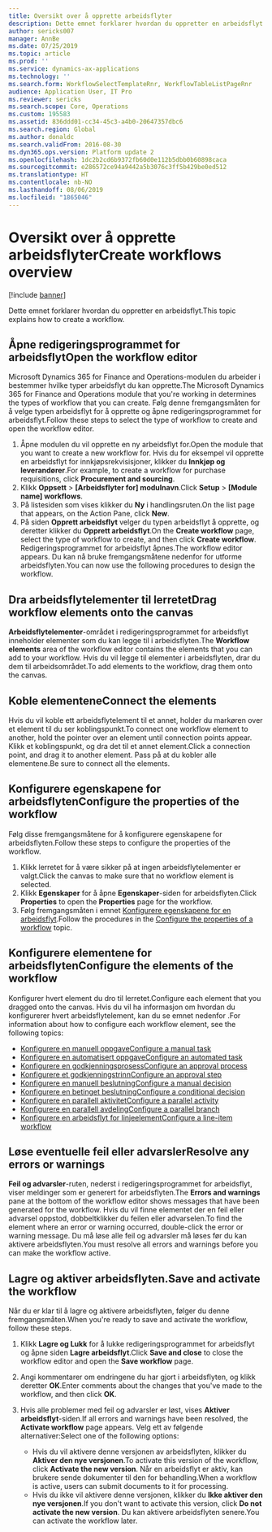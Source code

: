 ```yaml
---
title: Oversikt over å opprette arbeidsflyter
description: Dette emnet forklarer hvordan du oppretter en arbeidsflyt.
author: sericks007
manager: AnnBe
ms.date: 07/25/2019
ms.topic: article
ms.prod: ''
ms.service: dynamics-ax-applications
ms.technology: ''
ms.search.form: WorkflowSelectTemplateRnr, WorkflowTableListPageRnr
audience: Application User, IT Pro
ms.reviewer: sericks
ms.search.scope: Core, Operations
ms.custom: 195583
ms.assetid: 836ddd01-cc34-45c3-a4b0-20647357dbc6
ms.search.region: Global
ms.author: donaldc
ms.search.validFrom: 2016-08-30
ms.dyn365.ops.version: Platform update 2
ms.openlocfilehash: 1dc2b2cd6b9372fb60d0e112b5dbb0b60898caca
ms.sourcegitcommit: e286572ce94a9442a5b3076c3ff5b429be0ed512
ms.translationtype: HT
ms.contentlocale: nb-NO
ms.lasthandoff: 08/06/2019
ms.locfileid: "1865046"
---
```

# <a name="create-workflows-overview"></a><span data-ttu-id="e5f03-103">Oversikt over å opprette arbeidsflyter</span><span class="sxs-lookup"><span data-stu-id="e5f03-103">Create workflows overview</span></span>

[!include [banner](../includes/banner.md)]

<span data-ttu-id="e5f03-104">Dette emnet forklarer hvordan du oppretter en arbeidsflyt.</span><span class="sxs-lookup"><span data-stu-id="e5f03-104">This topic explains how to create a workflow.</span></span>

## <a name="open-the-workflow-editor"></a><span data-ttu-id="e5f03-105">Åpne redigeringsprogrammet for arbeidsflyt</span><span class="sxs-lookup"><span data-stu-id="e5f03-105">Open the workflow editor</span></span>

<span data-ttu-id="e5f03-106">Microsoft Dynamics 365 for Finance and Operations-modulen du arbeider i bestemmer hvilke typer arbeidsflyt du kan opprette.</span><span class="sxs-lookup"><span data-stu-id="e5f03-106">The Microsoft Dynamics 365 for Finance and Operations module that you're working in determines the types of workflow that you can create.</span></span> <span data-ttu-id="e5f03-107">Følg denne fremgangsmåten for å velge typen arbeidsflyt for å opprette og åpne redigeringsprogrammet for arbeidsflyt.</span><span class="sxs-lookup"><span data-stu-id="e5f03-107">Follow these steps to select the type of workflow to create and open the workflow editor.</span></span>

1. <span data-ttu-id="e5f03-108">Åpne modulen du vil opprette en ny arbeidsflyt for.</span><span class="sxs-lookup"><span data-stu-id="e5f03-108">Open the module that you want to create a new workflow for.</span></span> <span data-ttu-id="e5f03-109">Hvis du for eksempel vil opprette en arbeidsflyt for innkjøpsrekvisisjoner, klikker du **Innkjøp og leverandører**.</span><span class="sxs-lookup"><span data-stu-id="e5f03-109">For example, to create a workflow for purchase requisitions, click **Procurement and sourcing**.</span></span>
2. <span data-ttu-id="e5f03-110">Klikk **Oppsett** &gt; **\[Arbeidsflyter for\] modulnavn**.</span><span class="sxs-lookup"><span data-stu-id="e5f03-110">Click **Setup** &gt; **\[Module name\] workflows**.</span></span>
3. <span data-ttu-id="e5f03-111">På listesiden som vises klikker du **Ny** i handlingsruten.</span><span class="sxs-lookup"><span data-stu-id="e5f03-111">On the list page that appears, on the Action Pane, click **New**.</span></span>
4. <span data-ttu-id="e5f03-112">På siden **Opprett arbeidsflyt** velger du typen arbeidsflyt å opprette, og deretter klikker du **Opprett arbeidsflyt**.</span><span class="sxs-lookup"><span data-stu-id="e5f03-112">On the **Create workflow** page, select the type of workflow to create, and then click **Create workflow**.</span></span> <span data-ttu-id="e5f03-113">Redigeringsprogrammet for arbeidsflyt åpnes.</span><span class="sxs-lookup"><span data-stu-id="e5f03-113">The workflow editor appears.</span></span> <span data-ttu-id="e5f03-114">Du kan nå bruke fremgangsmåtene nedenfor for utforme arbeidsflyten.</span><span class="sxs-lookup"><span data-stu-id="e5f03-114">You can now use the following procedures to design the workflow.</span></span>

## <a name="drag-workflow-elements-onto-the-canvas"></a><span data-ttu-id="e5f03-115">Dra arbeidsflytelementer til lerretet</span><span class="sxs-lookup"><span data-stu-id="e5f03-115">Drag workflow elements onto the canvas</span></span>

<span data-ttu-id="e5f03-116">**Arbeidsflytelementer**-området i redigeringsprogrammet for arbeidsflyt inneholder elementer som du kan legge til i arbeidsflyten.</span><span class="sxs-lookup"><span data-stu-id="e5f03-116">The **Workflow elements** area of the workflow editor contains the elements that you can add to your workflow.</span></span> <span data-ttu-id="e5f03-117">Hvis du vil legge til elementer i arbeidsflyten, drar du dem til arbeidsområdet.</span><span class="sxs-lookup"><span data-stu-id="e5f03-117">To add elements to the workflow, drag them onto the canvas.</span></span>

## <a name="connect-the-elements"></a><span data-ttu-id="e5f03-118">Koble elementene</span><span class="sxs-lookup"><span data-stu-id="e5f03-118">Connect the elements</span></span>

<span data-ttu-id="e5f03-119">Hvis du vil koble ett arbeidsflytelement til et annet, holder du markøren over et element til du ser koblingspunkt.</span><span class="sxs-lookup"><span data-stu-id="e5f03-119">To connect one workflow element to another, hold the pointer over an element until connection points appear.</span></span> <span data-ttu-id="e5f03-120">Klikk et koblingspunkt, og dra det til et annet element.</span><span class="sxs-lookup"><span data-stu-id="e5f03-120">Click a connection point, and drag it to another element.</span></span> <span data-ttu-id="e5f03-121">Pass på at du kobler alle elementene.</span><span class="sxs-lookup"><span data-stu-id="e5f03-121">Be sure to connect all the elements.</span></span>

## <a name="configure-the-properties-of-the-workflow"></a><span data-ttu-id="e5f03-122">Konfigurere egenskapene for arbeidsflyten</span><span class="sxs-lookup"><span data-stu-id="e5f03-122">Configure the properties of the workflow</span></span>

<span data-ttu-id="e5f03-123">Følg disse fremgangsmåtene for å konfigurere egenskapene for arbeidsflyten.</span><span class="sxs-lookup"><span data-stu-id="e5f03-123">Follow these steps to configure the properties of the workflow.</span></span>

1. <span data-ttu-id="e5f03-124">Klikk lerretet for å være sikker på at ingen arbeidsflytelementer er valgt.</span><span class="sxs-lookup"><span data-stu-id="e5f03-124">Click the canvas to make sure that no workflow element is selected.</span></span>
2. <span data-ttu-id="e5f03-125">Klikk **Egenskaper** for å åpne **Egenskaper**-siden for arbeidsflyten.</span><span class="sxs-lookup"><span data-stu-id="e5f03-125">Click **Properties** to open the **Properties** page for the workflow.</span></span>
3. <span data-ttu-id="e5f03-126">Følg fremgangsmåten i emnet [Konfigurere egenskapene for en arbeidsflyt](configure-workflow-properties.md).</span><span class="sxs-lookup"><span data-stu-id="e5f03-126">Follow the procedures in the [Configure the properties of a workflow](configure-workflow-properties.md) topic.</span></span>

## <a name="configure-the-elements-of-the-workflow"></a><span data-ttu-id="e5f03-127">Konfigurere elementene for arbeidsflyten</span><span class="sxs-lookup"><span data-stu-id="e5f03-127">Configure the elements of the workflow</span></span>

<span data-ttu-id="e5f03-128">Konfigurer hvert element du dro til lerretet.</span><span class="sxs-lookup"><span data-stu-id="e5f03-128">Configure each element that you dragged onto the canvas.</span></span> <span data-ttu-id="e5f03-129">Hvis du vil ha informasjon om hvordan du konfigurerer hvert arbeidsflytelement, kan du se emnet nedenfor .</span><span class="sxs-lookup"><span data-stu-id="e5f03-129">For information about how to configure each workflow element, see the following topics:</span></span>

- [<span data-ttu-id="e5f03-130">Konfigurere en manuell oppgave</span><span class="sxs-lookup"><span data-stu-id="e5f03-130">Configure a manual task</span></span>](configure-manual-task-workflow.md)
- [<span data-ttu-id="e5f03-131">Konfigurere en automatisert oppgave</span><span class="sxs-lookup"><span data-stu-id="e5f03-131">Configure an automated task</span></span>](configure-automated-task-workflow.md)
- [<span data-ttu-id="e5f03-132">Konfigurere en godkjenningsprosess</span><span class="sxs-lookup"><span data-stu-id="e5f03-132">Configure an approval process</span></span>](configure-approval-process-workflow.md)
- [<span data-ttu-id="e5f03-133">Konfigurere et godkjenningstrinn</span><span class="sxs-lookup"><span data-stu-id="e5f03-133">Configure an approval step</span></span>](configure-approval-step-workflow.md)
- [<span data-ttu-id="e5f03-134">Konfigurere en manuell beslutning</span><span class="sxs-lookup"><span data-stu-id="e5f03-134">Configure a manual decision</span></span>](configure-manual-decision-workflow.md)
- [<span data-ttu-id="e5f03-135">Konfigurere en betinget beslutning</span><span class="sxs-lookup"><span data-stu-id="e5f03-135">Configure a conditional decision</span></span>](configure-conditional-decision-workflow.md)
- [<span data-ttu-id="e5f03-136">Konfigurere en parallell aktivitet</span><span class="sxs-lookup"><span data-stu-id="e5f03-136">Configure a parallel activity</span></span>](configure-parallel-activity-workflow.md)
- [<span data-ttu-id="e5f03-137">Konfigurere en parallell avdeling</span><span class="sxs-lookup"><span data-stu-id="e5f03-137">Configure a parallel branch</span></span>](configure-parallel-branch-workflow.md)
- [<span data-ttu-id="e5f03-138">Konfigurere en arbeidsflyt for linjeelement</span><span class="sxs-lookup"><span data-stu-id="e5f03-138">Configure a line-item workflow</span></span>](configure-line-item-workflow.md)

## <a name="resolve-any-errors-or-warnings"></a><span data-ttu-id="e5f03-139">Løse eventuelle feil eller advarsler</span><span class="sxs-lookup"><span data-stu-id="e5f03-139">Resolve any errors or warnings</span></span>

<span data-ttu-id="e5f03-140">**Feil og advarsler**-ruten, nederst i redigeringsprogrammet for arbeidsflyt, viser meldinger som er generert for arbeidsflyten.</span><span class="sxs-lookup"><span data-stu-id="e5f03-140">The **Errors and warnings** pane at the bottom of the workflow editor shows messages that have been generated for the workflow.</span></span> <span data-ttu-id="e5f03-141">Hvis du vil finne elementet der en feil eller advarsel oppstod, dobbeltklikker du feilen eller advarselen.</span><span class="sxs-lookup"><span data-stu-id="e5f03-141">To find the element where an error or warning occurred, double-click the error or warning message.</span></span> <span data-ttu-id="e5f03-142">Du må løse alle feil og advarsler må løses før du kan aktivere arbeidsflyten.</span><span class="sxs-lookup"><span data-stu-id="e5f03-142">You must resolve all errors and warnings before you can make the workflow active.</span></span>

## <a name="save-and-activate-the-workflow"></a><span data-ttu-id="e5f03-143">Lagre og aktiver arbeidsflyten.</span><span class="sxs-lookup"><span data-stu-id="e5f03-143">Save and activate the workflow</span></span>

<span data-ttu-id="e5f03-144">Når du er klar til å lagre og aktivere arbeidsflyten, følger du denne fremgangsmåten.</span><span class="sxs-lookup"><span data-stu-id="e5f03-144">When you're ready to save and activate the workflow, follow these steps.</span></span>

1. <span data-ttu-id="e5f03-145">Klikk **Lagre og Lukk** for å lukke redigeringsprogrammet for arbeidsflyt og åpne siden **Lagre arbeidsflyt**.</span><span class="sxs-lookup"><span data-stu-id="e5f03-145">Click **Save and close** to close the workflow editor and open the **Save workflow** page.</span></span>
2. <span data-ttu-id="e5f03-146">Angi kommentarer om endringene du har gjort i arbeidsflyten, og klikk deretter **OK**.</span><span class="sxs-lookup"><span data-stu-id="e5f03-146">Enter comments about the changes that you've made to the workflow, and then click **OK**.</span></span>
3. <span data-ttu-id="e5f03-147">Hvis alle problemer med feil og advarsler er løst, vises **Aktiver arbeidsflyt**-siden.</span><span class="sxs-lookup"><span data-stu-id="e5f03-147">If all errors and warnings have been resolved, the **Activate workflow** page appears.</span></span> <span data-ttu-id="e5f03-148">Velg ett av følgende alternativer:</span><span class="sxs-lookup"><span data-stu-id="e5f03-148">Select one of the following options:</span></span>

    - <span data-ttu-id="e5f03-149">Hvis du vil aktivere denne versjonen av arbeidsflyten, klikker du **Aktiver den nye versjonen**.</span><span class="sxs-lookup"><span data-stu-id="e5f03-149">To activate this version of the workflow, click **Activate the new version**.</span></span> <span data-ttu-id="e5f03-150">Når en arbeidsflyt er aktiv, kan brukere sende dokumenter til den for behandling.</span><span class="sxs-lookup"><span data-stu-id="e5f03-150">When a workflow is active, users can submit documents to it for processing.</span></span>
    - <span data-ttu-id="e5f03-151">Hvis du ikke vil aktivere denne versjonen, klikker du **Ikke aktiver den nye versjonen**.</span><span class="sxs-lookup"><span data-stu-id="e5f03-151">If you don't want to activate this version, click **Do not activate the new version**.</span></span> <span data-ttu-id="e5f03-152">Du kan aktivere arbeidsflyten senere.</span><span class="sxs-lookup"><span data-stu-id="e5f03-152">You can activate the workflow later.</span></span>
